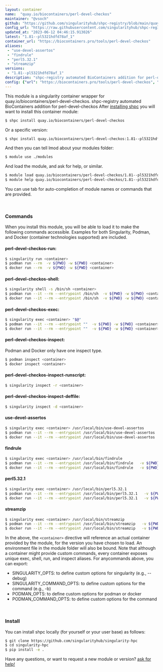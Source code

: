 ```yaml
---
layout: container
name:  "quay.io/biocontainers/perl-devel-checkos"
maintainer: "@vsoch"
github: "https://github.com/singularityhub/shpc-registry/blob/main/quay.io/biocontainers/perl-devel-checkos/container.yaml"
config_url: "https://raw.githubusercontent.com/singularityhub/shpc-registry/main/quay.io/biocontainers/perl-devel-checkos/container.yaml"
updated_at: "2023-06-12 04:46:15.913026"
latest: "1.81--pl5321hdfd78af_1"
container_url: "https://biocontainers.pro/tools/perl-devel-checkos"
aliases:
 - "use-devel-assertos"
 - "findrule"
 - "perl5.32.1"
 - "streamzip"
versions:
 - "1.81--pl5321hdfd78af_1"
description: "shpc-registry automated BioContainers addition for perl-devel-checkos"
config: {"url": "https://biocontainers.pro/tools/perl-devel-checkos", "maintainer": "@vsoch", "description": "shpc-registry automated BioContainers addition for perl-devel-checkos", "latest": {"1.81--pl5321hdfd78af_1": "sha256:41d5647e499a078c3e1f0bdd64914d9bdd87740d74196abdd8feb6f7cca101c5"}, "tags": {"1.81--pl5321hdfd78af_1": "sha256:41d5647e499a078c3e1f0bdd64914d9bdd87740d74196abdd8feb6f7cca101c5"}, "docker": "quay.io/biocontainers/perl-devel-checkos", "aliases": {"use-devel-assertos": "/usr/local/bin/use-devel-assertos", "findrule": "/usr/local/bin/findrule", "perl5.32.1": "/usr/local/bin/perl5.32.1", "streamzip": "/usr/local/bin/streamzip"}}
---
```


This module is a singularity container wrapper for quay.io/biocontainers/perl-devel-checkos.
shpc-registry automated BioContainers addition for perl-devel-checkos
After [installing shpc](#install) you will want to install this container module:


```bash
$ shpc install quay.io/biocontainers/perl-devel-checkos
```

Or a specific version:

```bash
$ shpc install quay.io/biocontainers/perl-devel-checkos:1.81--pl5321hdfd78af_1
```

And then you can tell lmod about your modules folder:

```bash
$ module use ./modules
```

And load the module, and ask for help, or similar.

```bash
$ module load quay.io/biocontainers/perl-devel-checkos/1.81--pl5321hdfd78af_1
$ module help quay.io/biocontainers/perl-devel-checkos/1.81--pl5321hdfd78af_1
```

You can use tab for auto-completion of module names or commands that are provided.

<br>

### Commands

When you install this module, you will be able to load it to make the following commands accessible.
Examples for both Singularity, Podman, and Docker (container technologies supported) are included.

#### perl-devel-checkos-run:

```bash
$ singularity run <container>
$ podman run --rm  -v ${PWD} -w ${PWD} <container>
$ docker run --rm  -v ${PWD} -w ${PWD} <container>
```

#### perl-devel-checkos-shell:

```bash
$ singularity shell -s /bin/sh <container>
$ podman run --it --rm --entrypoint /bin/sh  -v ${PWD} -w ${PWD} <container>
$ docker run --it --rm --entrypoint /bin/sh  -v ${PWD} -w ${PWD} <container>
```

#### perl-devel-checkos-exec:

```bash
$ singularity exec <container> "$@"
$ podman run --it --rm --entrypoint ""  -v ${PWD} -w ${PWD} <container> "$@"
$ docker run --it --rm --entrypoint ""  -v ${PWD} -w ${PWD} <container> "$@"
```

#### perl-devel-checkos-inspect:

Podman and Docker only have one inspect type.

```bash
$ podman inspect <container>
$ docker inspect <container>
```

#### perl-devel-checkos-inspect-runscript:

```bash
$ singularity inspect -r <container>
```

#### perl-devel-checkos-inspect-deffile:

```bash
$ singularity inspect -d <container>
```


#### use-devel-assertos

```bash
$ singularity exec <container> /usr/local/bin/use-devel-assertos
$ podman run --it --rm --entrypoint /usr/local/bin/use-devel-assertos   -v ${PWD} -w ${PWD} <container> -c " $@"
$ docker run --it --rm --entrypoint /usr/local/bin/use-devel-assertos   -v ${PWD} -w ${PWD} <container> -c " $@"
```


#### findrule

```bash
$ singularity exec <container> /usr/local/bin/findrule
$ podman run --it --rm --entrypoint /usr/local/bin/findrule   -v ${PWD} -w ${PWD} <container> -c " $@"
$ docker run --it --rm --entrypoint /usr/local/bin/findrule   -v ${PWD} -w ${PWD} <container> -c " $@"
```


#### perl5.32.1

```bash
$ singularity exec <container> /usr/local/bin/perl5.32.1
$ podman run --it --rm --entrypoint /usr/local/bin/perl5.32.1   -v ${PWD} -w ${PWD} <container> -c " $@"
$ docker run --it --rm --entrypoint /usr/local/bin/perl5.32.1   -v ${PWD} -w ${PWD} <container> -c " $@"
```


#### streamzip

```bash
$ singularity exec <container> /usr/local/bin/streamzip
$ podman run --it --rm --entrypoint /usr/local/bin/streamzip   -v ${PWD} -w ${PWD} <container> -c " $@"
$ docker run --it --rm --entrypoint /usr/local/bin/streamzip   -v ${PWD} -w ${PWD} <container> -c " $@"
```



In the above, the `<container>` directive will reference an actual container provided
by the module, for the version you have chosen to load. An environment file in the
module folder will also be bound. Note that although a container
might provide custom commands, every container exposes unique exec, shell, run, and
inspect aliases. For anycommands above, you can export:

 - SINGULARITY_OPTS: to define custom options for singularity (e.g., --debug)
 - SINGULARITY_COMMAND_OPTS: to define custom options for the command (e.g., -b)
 - PODMAN_OPTS: to define custom options for podman or docker
 - PODMAN_COMMAND_OPTS: to define custom options for the command

<br>

### Install

You can install shpc locally (for yourself or your user base) as follows:

```bash
$ git clone https://github.com/singularityhub/singularity-hpc
$ cd singularity-hpc
$ pip install -e .
```

Have any questions, or want to request a new module or version? [ask for help!](https://github.com/singularityhub/singularity-hpc/issues)
